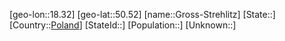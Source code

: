 ﻿---
location: [50.52,18.32]
type: City
tags:
- geo/City


SpocWebEntityId: 30606
isDeleted: false
confidential: public

---
[geo-lon::18.32]
[geo-lat::50.52]
[name::Gross-Strehlitz]
[State::]
[Country::[Poland](geo/Continent/Europe/Poland.md)]
[StateId::]
[Population::]
[Unknown::]


